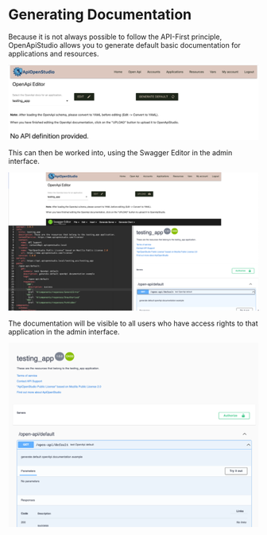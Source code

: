 Generating Documentation
========================

Because it is not always possible to follow the API-First principle,
OpenApiStudio allows you to generate default basic documentation for
applications and resources.

![Generate default button][generate_default_button]

This can then be worked into, using the Swagger Editor in the admin interface.

![Swagger editor][default_documentation_editor]

The documentation will be visible to all users who have access rights to that
application in the admin interface.

![swagger UI][default_documentation]

[generate_default_button]: images/generate_default_button.png
[default_documentation_editor]: images/default_documentation_editor.png
[default_documentation]: images/default_documentation.png
